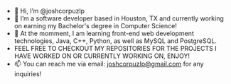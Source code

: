 - 👋 Hi, I’m @joshcorpuzlp
- 👀 I’m a software developer based in Houston, TX and currently working on earning my Bachelor's degree in Computer Science!
- 🌱 At the momment, I am learning front-end web development technologies, Java, C++, Python, as well as MySQL and PostgreSQL.
- FEEL FREE TO CHECKOUT MY REPOSITORIES FOR THE PROJECTS I HAVE WORKED ON OR CURRENTLY WORKING ON, ENJOY!
- 📫 You can reach me via email: joshcorpuzlp@gmail.com for any inquiries!
